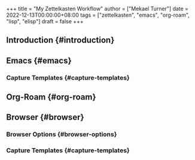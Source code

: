 +++
title = "My Zettelkasten Workflow"
author = ["Mekael Turner"]
date = 2022-12-13T00:00:00+08:00
tags = ["zettelkasten", "emacs", "org-roam", "lisp", "elisp"]
draft = false
+++

## Introduction {#introduction}


## Emacs {#emacs}


### Capture Templates {#capture-templates}


## Org-Roam {#org-roam}


## Browser {#browser}


### Browser Options {#browser-options}


### Capture Templates {#capture-templates}